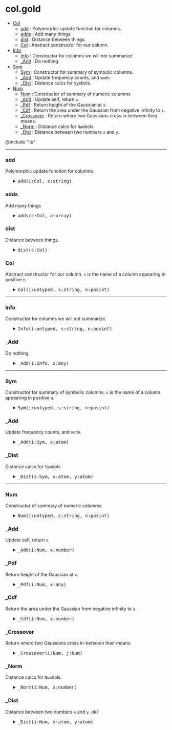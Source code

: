 #  col.gold
  - [Col](#Col)
      - [add](#add) :  Polymorphic update function for columns.
      - [adds](#adds) :  Add many things
      - [dist](#dist) :  Distance between things.
      - [Col](#Col) :  Abstract constructor for our column.
  - [Info](#Info)
      - [Info](#Info) :  Constructor for columns we will not summarize. 
      - [_Add](#_Add) :  Do nothing.
  - [Sym](#Sym)
      - [Sym](#Sym) :  Constructor for summary of symbolic columns.
      - [_Add](#_Add) :  Update frequency counts, and `mode`.
      - [_Dist](#_Dist) :  Distance calcs for `Sym`bols.
  - [Num](#Num)
      - [Num](#Num) :  Constructor of summary of numeric columms
      - [_Add](#_Add) :  Update self, return `x`.
      - [_Pdf](#_Pdf) :  Return height of the Gaussian at `x`.
      - [_Cdf](#_Cdf) :  Return the area under the Gaussian from negative infinity to `x`.
      - [_Crossover](#_Crossover) :  Return where two Gaussians cross in-between their means.
      - [_Norm](#_Norm) :  Distance calcs for `Num`bols.
      - [_Dist](#_Dist) :  Distance between two numbers `x` and `y`.

@include "lib"

-----------------------------------------------


###  add
 Polymorphic update function for columns.

<ul><details><summary><tt> add(i:Col, x:string)</tt></summary>

```awk
function add(i:Col,x:string,  f)  {
  f=i.is "Add"; 
  return @f(i,x) }
```

</details></ul>


###  adds
 Add many things

<ul><details><summary><tt> adds(c:Col, a:array)</tt></summary>

```awk
function adds(c:Col, a:array,   i) {
  for(i in a) add(c,a[i])}
```

</details></ul>


###  dist
 Distance between things.

<ul><details><summary><tt> dist(c:Col)</tt></summary>

```awk
function dist(c:Col, x,y,  f) {
  f=c.is "Dist"; return @f(c,x,y) }
```

</details></ul>


###  Col
 Abstract constructor for our column.
 `s` is the name of a column appearing in positive `n`.

<ul><details><summary><tt> Col(i:untyped, s:string, n:posint)</tt></summary>

```awk
function Col(i:untyped, s:string, n:posint) { 
  Object(i); i.is="Col"
  i.txt=s; i.pos=n }
```

</details></ul>

-----------------------------------------------


###  Info
 Constructor for columns we will not summarize. 

<ul><details><summary><tt> Info(i:untyped, s:string, n:posint)</tt></summary>

```awk
function Info(i:untyped, s:string, n:posint)  { 
  Col(i,s,n); i.is="Info" }
```

</details></ul>


###  _Add
 Do nothing.

<ul><details><summary><tt> _Add(i:Info, x:any)</tt></summary>

```awk
function _Add(i:Info, x:any) {
  return x}
```

</details></ul>

-----------------------------------------------


###  Sym
 Constructor for summary of symbolic columns.
 `s` is the name of a column appearing in positive `n`.

<ul><details><summary><tt> Sym(i:untyped, s:string, n:posint)</tt></summary>

```awk
function Sym(i:untyped, s:string, n:posint) { 
  Col(i,s,n); i.is="Sym"
  i.mode= i.most= "" }
```

</details></ul>


###  _Add
 Update frequency counts, and `mode`.

<ul><details><summary><tt> _Add(i:Sym, x:atom)</tt></summary>

```awk
function _Add(i:Sym, x:atom,    n) {
  if(x=="?") return x
  i.n++
  n= ++i.seen[x]
  if (n> i.most) { i.mode=x; i.most=n}
  return x }  
```

</details></ul>


###  _Dist
 Distance calcs for `Sym`bols.

<ul><details><summary><tt> _Dist(i:Sym, x:atom, y:atom)</tt></summary>

```awk
function _Dist(i:Sym, x:atom, y:atom) {
  return x == y ? 0 : 1 }
```

</details></ul>

-----------------------------------------------


###  Num
 Constructor of summary of numeric columms

<ul><details><summary><tt> Num(i:untyped, s:string, n:posint)</tt></summary>

```awk
function Num(i:untyped, s:string, n:posint) { 
  Col(i,s,n); i.is="Num"
  i.w  = (s ~ /</) ? -1 : 1 
  i.hi = -1E32
  i.lo =  1E32
  i.mu = i.m2= i.n= i.sd=0 }
```

</details></ul>


###  _Add
 Update self, return `x`.

<ul><details><summary><tt> _Add(i:Num, x:number)</tt></summary>

```awk
function _Add(i:Num, x:number,    d) {
  if(x=="?") return x
  i.n++
  if(x > i.hi) i.hi = x
  if(x < i.lo) i.lo = x
  d     = x - i.mu
  i.mu += d / i.n
  i.m2 += d * (x - i.mu) 
  i.sd  = (i.n<2 || i.m2<0) ? 0 : i.sd = (i.m2/(i.n-1))^0.5
  return x }
```

</details></ul>


###  _Pdf
 Return height of the Gaussian at `x`.

<ul><details><summary><tt> _Pdf(i:Num, x:any)</tt></summary>

```awk
function _Pdf(i:Num, x:any,    var,denom,num) {
  var   = i.sd^2
  denom = (2*Au.pi*2*var)^.5
  num   = 2*Au.e^(-(x-i.mu)^2/(2*var+0.0001))
  return num/(denom + 10^-64) }
```

</details></ul>


###  _Cdf
 Return the area under the Gaussian from negative infinity to `x`.

<ul><details><summary><tt> _Cdf(i:Num, x:number)</tt></summary>

```awk
function _Cdf(i:Num, x:number) { 
  x = (x-i.mu)/i.sd
  return (x<-3 || x>3) ? 0 : 1/(1+Au.e^(-0.07056*x^3 - 1.5976*x))}
```

</details></ul>


###  _Crossover
 Return where two Gaussians cross in-between their means.

<ul><details><summary><tt> _Crossover(i:Num, j:Num)</tt></summary>

```awk
function _Crossover(i:Num,j:Num,   x1,x2,d,min,x,y) {
   x1  = i.mu
   x2  = j.mu
   if (x2 < x1) { x2=i.mu; x1=j.mu }
   d   = (x2-x1)/10
   min = 1E32
   for(x=x1; x<=x2; x+=d) {
      y = _Pdf(i) + _Pdf(j)
      if (y<min) { out=x; min = x} 
   } 
   return out }
```

</details></ul>


###  _Norm
 Distance calcs for `Num`bols.

<ul><details><summary><tt> _Norm(i:Num, x:number)</tt></summary>

```awk
function _Norm(i:Num, x:number) {
  return  (x-i.lo) / (i.hi - i.lo + 1E-32) }
```

</details></ul>


###  _Dist
 Distance between two numbers `x` and `y`.
 ok?

<ul><details><summary><tt> _Dist(i:Num, x:atom, y:atom)</tt></summary>

```awk
function _Dist(i:Num, x:atom, y:atom) {
  if      (x=="?") { y= _Norm(i,y); x=y>0.5? 0:1}
  else if (y=="?") { x= _Norm(i,x); y=x>0.5? 0:1}
  else             { x= _Norm(i,x)
                     y= _Norm(i,y) }
  return abs(x- y) }
```

</details></ul>
